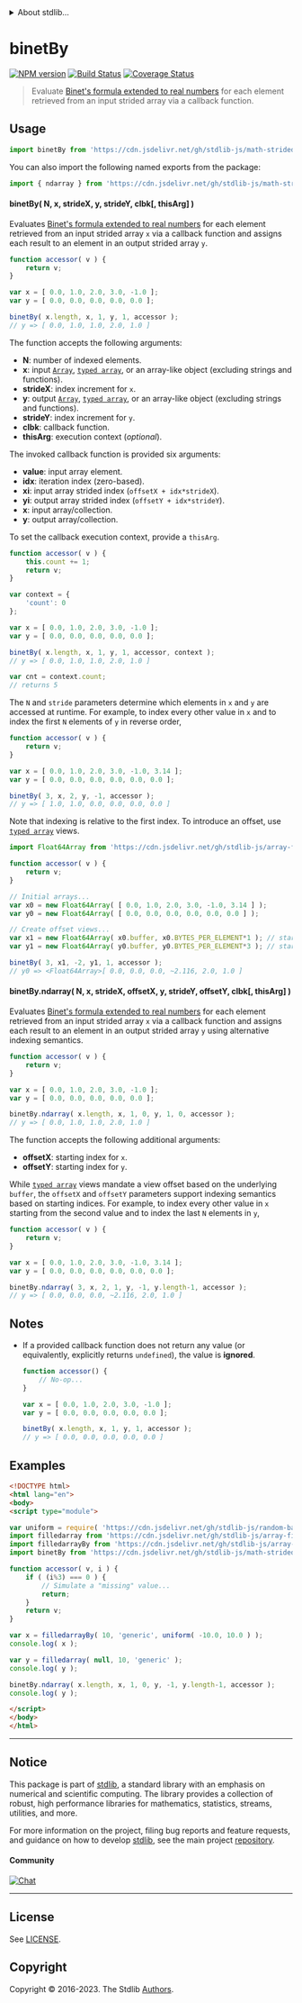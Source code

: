 <!--

@license Apache-2.0

Copyright (c) 2021 The Stdlib Authors.

Licensed under the Apache License, Version 2.0 (the "License");
you may not use this file except in compliance with the License.
You may obtain a copy of the License at

   http://www.apache.org/licenses/LICENSE-2.0

Unless required by applicable law or agreed to in writing, software
distributed under the License is distributed on an "AS IS" BASIS,
WITHOUT WARRANTIES OR CONDITIONS OF ANY KIND, either express or implied.
See the License for the specific language governing permissions and
limitations under the License.

-->

<!-- lint disable maximum-heading-length -->


<details>
  <summary>
    About stdlib...
  </summary>
  <p>We believe in a future in which the web is a preferred environment for numerical computation. To help realize this future, we've built stdlib. stdlib is a standard library, with an emphasis on numerical and scientific computation, written in JavaScript (and C) for execution in browsers and in Node.js.</p>
  <p>The library is fully decomposable, being architected in such a way that you can swap out and mix and match APIs and functionality to cater to your exact preferences and use cases.</p>
  <p>When you use stdlib, you can be absolutely certain that you are using the most thorough, rigorous, well-written, studied, documented, tested, measured, and high-quality code out there.</p>
  <p>To join us in bringing numerical computing to the web, get started by checking us out on <a href="https://github.com/stdlib-js/stdlib">GitHub</a>, and please consider <a href="https://opencollective.com/stdlib">financially supporting stdlib</a>. We greatly appreciate your continued support!</p>
</details>

# binetBy

[![NPM version][npm-image]][npm-url] [![Build Status][test-image]][test-url] [![Coverage Status][coverage-image]][coverage-url] <!-- [![dependencies][dependencies-image]][dependencies-url] -->

> Evaluate [Binet's formula extended to real numbers][@stdlib/math/base/special/binet] for each element retrieved from an input strided array via a callback function.

<section class="intro">

</section>

<!-- /.intro -->



<section class="usage">

## Usage

```javascript
import binetBy from 'https://cdn.jsdelivr.net/gh/stdlib-js/math-strided-special-binet-by@v0.1.0-esm/index.mjs';
```

You can also import the following named exports from the package:

```javascript
import { ndarray } from 'https://cdn.jsdelivr.net/gh/stdlib-js/math-strided-special-binet-by@v0.1.0-esm/index.mjs';
```

#### binetBy( N, x, strideX, y, strideY, clbk\[, thisArg] )

Evaluates [Binet's formula extended to real numbers][@stdlib/math/base/special/binet] for each element retrieved from an input strided array `x` via a callback function and assigns each result to an element in an output strided array `y`.

```javascript
function accessor( v ) {
    return v;
}

var x = [ 0.0, 1.0, 2.0, 3.0, -1.0 ];
var y = [ 0.0, 0.0, 0.0, 0.0, 0.0 ];

binetBy( x.length, x, 1, y, 1, accessor );
// y => [ 0.0, 1.0, 1.0, 2.0, 1.0 ]
```

The function accepts the following arguments:

-   **N**: number of indexed elements.
-   **x**: input [`Array`][mdn-array], [`typed array`][mdn-typed-array], or an array-like object (excluding strings and functions).
-   **strideX**: index increment for `x`.
-   **y**: output [`Array`][mdn-array], [`typed array`][mdn-typed-array], or an array-like object (excluding strings and functions).
-   **strideY**: index increment for `y`.
-   **clbk**: callback function.
-   **thisArg**: execution context (_optional_).

The invoked callback function is provided six arguments:

-   **value**: input array element.
-   **idx**: iteration index (zero-based).
-   **xi**: input array strided index (`offsetX + idx*strideX`).
-   **yi**: output array strided index (`offsetY + idx*strideY`).
-   **x**: input array/collection.
-   **y**: output array/collection.

To set the callback execution context, provide a `thisArg`.

```javascript
function accessor( v ) {
    this.count += 1;
    return v;
}

var context = {
    'count': 0
};

var x = [ 0.0, 1.0, 2.0, 3.0, -1.0 ];
var y = [ 0.0, 0.0, 0.0, 0.0, 0.0 ];

binetBy( x.length, x, 1, y, 1, accessor, context );
// y => [ 0.0, 1.0, 1.0, 2.0, 1.0 ]

var cnt = context.count;
// returns 5
```

The `N` and `stride` parameters determine which elements in `x` and `y` are accessed at runtime. For example, to index every other value in `x` and to index the first `N` elements of `y` in reverse order,

```javascript
function accessor( v ) {
    return v;
}

var x = [ 0.0, 1.0, 2.0, 3.0, -1.0, 3.14 ];
var y = [ 0.0, 0.0, 0.0, 0.0, 0.0, 0.0 ];

binetBy( 3, x, 2, y, -1, accessor );
// y => [ 1.0, 1.0, 0.0, 0.0, 0.0, 0.0 ]
```

Note that indexing is relative to the first index. To introduce an offset, use [`typed array`][mdn-typed-array] views.

```javascript
import Float64Array from 'https://cdn.jsdelivr.net/gh/stdlib-js/array-float64@esm/index.mjs';

function accessor( v ) {
    return v;
}

// Initial arrays...
var x0 = new Float64Array( [ 0.0, 1.0, 2.0, 3.0, -1.0, 3.14 ] );
var y0 = new Float64Array( [ 0.0, 0.0, 0.0, 0.0, 0.0, 0.0 ] );

// Create offset views...
var x1 = new Float64Array( x0.buffer, x0.BYTES_PER_ELEMENT*1 ); // start at 2nd element
var y1 = new Float64Array( y0.buffer, y0.BYTES_PER_ELEMENT*3 ); // start at 4th element

binetBy( 3, x1, -2, y1, 1, accessor );
// y0 => <Float64Array>[ 0.0, 0.0, 0.0, ~2.116, 2.0, 1.0 ]
```

#### binetBy.ndarray( N, x, strideX, offsetX, y, strideY, offsetY, clbk\[, thisArg] )

Evaluates [Binet's formula extended to real numbers][@stdlib/math/base/special/binet] for each element retrieved from an input strided array `x` via a callback function and assigns each result to an element in an output strided array `y` using alternative indexing semantics.

```javascript
function accessor( v ) {
    return v;
}

var x = [ 0.0, 1.0, 2.0, 3.0, -1.0 ];
var y = [ 0.0, 0.0, 0.0, 0.0, 0.0 ];

binetBy.ndarray( x.length, x, 1, 0, y, 1, 0, accessor );
// y => [ 0.0, 1.0, 1.0, 2.0, 1.0 ]
```

The function accepts the following additional arguments:

-   **offsetX**: starting index for `x`.
-   **offsetY**: starting index for `y`.

While [`typed array`][mdn-typed-array] views mandate a view offset based on the underlying `buffer`, the `offsetX` and `offsetY` parameters support indexing semantics based on starting indices. For example, to index every other value in `x` starting from the second value and to index the last `N` elements in `y`,

```javascript
function accessor( v ) {
    return v;
}

var x = [ 0.0, 1.0, 2.0, 3.0, -1.0, 3.14 ];
var y = [ 0.0, 0.0, 0.0, 0.0, 0.0, 0.0 ];

binetBy.ndarray( 3, x, 2, 1, y, -1, y.length-1, accessor );
// y => [ 0.0, 0.0, 0.0, ~2.116, 2.0, 1.0 ]
```

</section>

<!-- /.usage -->

<section class="notes">

## Notes

-   If a provided callback function does not return any value (or equivalently, explicitly returns `undefined`), the value is **ignored**.

    ```javascript
    function accessor() {
        // No-op...
    }

    var x = [ 0.0, 1.0, 2.0, 3.0, -1.0 ];
    var y = [ 0.0, 0.0, 0.0, 0.0, 0.0 ];

    binetBy( x.length, x, 1, y, 1, accessor );
    // y => [ 0.0, 0.0, 0.0, 0.0, 0.0 ]
    ```

</section>

<!-- /.notes -->

<section class="examples">

## Examples

<!-- eslint no-undef: "error" -->

```html
<!DOCTYPE html>
<html lang="en">
<body>
<script type="module">

var uniform = require( 'https://cdn.jsdelivr.net/gh/stdlib-js/random-base-uniform' ).factory;
import filledarray from 'https://cdn.jsdelivr.net/gh/stdlib-js/array-filled@esm/index.mjs';
import filledarrayBy from 'https://cdn.jsdelivr.net/gh/stdlib-js/array-filled-by@esm/index.mjs';
import binetBy from 'https://cdn.jsdelivr.net/gh/stdlib-js/math-strided-special-binet-by@v0.1.0-esm/index.mjs';

function accessor( v, i ) {
    if ( (i%3) === 0 ) {
        // Simulate a "missing" value...
        return;
    }
    return v;
}

var x = filledarrayBy( 10, 'generic', uniform( -10.0, 10.0 ) );
console.log( x );

var y = filledarray( null, 10, 'generic' );
console.log( y );

binetBy.ndarray( x.length, x, 1, 0, y, -1, y.length-1, accessor );
console.log( y );

</script>
</body>
</html>
```

</section>

<!-- /.examples -->

<!-- Section for related `stdlib` packages. Do not manually edit this section, as it is automatically populated. -->

<section class="related">

</section>

<!-- /.related -->

<!-- Section for all links. Make sure to keep an empty line after the `section` element and another before the `/section` close. -->


<section class="main-repo" >

* * *

## Notice

This package is part of [stdlib][stdlib], a standard library with an emphasis on numerical and scientific computing. The library provides a collection of robust, high performance libraries for mathematics, statistics, streams, utilities, and more.

For more information on the project, filing bug reports and feature requests, and guidance on how to develop [stdlib][stdlib], see the main project [repository][stdlib].

#### Community

[![Chat][chat-image]][chat-url]

---

## License

See [LICENSE][stdlib-license].


## Copyright

Copyright &copy; 2016-2023. The Stdlib [Authors][stdlib-authors].

</section>

<!-- /.stdlib -->

<!-- Section for all links. Make sure to keep an empty line after the `section` element and another before the `/section` close. -->

<section class="links">

[npm-image]: http://img.shields.io/npm/v/@stdlib/math-strided-special-binet-by.svg
[npm-url]: https://npmjs.org/package/@stdlib/math-strided-special-binet-by

[test-image]: https://github.com/stdlib-js/math-strided-special-binet-by/actions/workflows/test.yml/badge.svg?branch=v0.1.0
[test-url]: https://github.com/stdlib-js/math-strided-special-binet-by/actions/workflows/test.yml?query=branch:v0.1.0

[coverage-image]: https://img.shields.io/codecov/c/github/stdlib-js/math-strided-special-binet-by/main.svg
[coverage-url]: https://codecov.io/github/stdlib-js/math-strided-special-binet-by?branch=main

<!--

[dependencies-image]: https://img.shields.io/david/stdlib-js/math-strided-special-binet-by.svg
[dependencies-url]: https://david-dm.org/stdlib-js/math-strided-special-binet-by/main

-->

[chat-image]: https://img.shields.io/gitter/room/stdlib-js/stdlib.svg
[chat-url]: https://app.gitter.im/#/room/#stdlib-js_stdlib:gitter.im

[stdlib]: https://github.com/stdlib-js/stdlib

[stdlib-authors]: https://github.com/stdlib-js/stdlib/graphs/contributors

[umd]: https://github.com/umdjs/umd
[es-module]: https://developer.mozilla.org/en-US/docs/Web/JavaScript/Guide/Modules

[deno-url]: https://github.com/stdlib-js/math-strided-special-binet-by/tree/deno
[umd-url]: https://github.com/stdlib-js/math-strided-special-binet-by/tree/umd
[esm-url]: https://github.com/stdlib-js/math-strided-special-binet-by/tree/esm
[branches-url]: https://github.com/stdlib-js/math-strided-special-binet-by/blob/main/branches.md

[stdlib-license]: https://raw.githubusercontent.com/stdlib-js/math-strided-special-binet-by/main/LICENSE

[mdn-array]: https://developer.mozilla.org/en-US/docs/Web/JavaScript/Reference/Global_Objects/Array

[mdn-typed-array]: https://developer.mozilla.org/en-US/docs/Web/JavaScript/Reference/Global_Objects/TypedArray

[@stdlib/math/base/special/binet]: https://github.com/stdlib-js/math-base-special-binet/tree/esm

</section>

<!-- /.links -->
